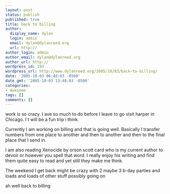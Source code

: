 ```yaml
---
layout: post
status: publish
published: true
title: back to billing
author:
  display_name: dylan
  login: admin
  email: dylan@dylanreed.org
  url: http://
author_login: admin
author_email: dylan@dylanreed.org
author_url: http://
wordpress_id: 193
wordpress_url: http://www.dylanreed.org/2005/10/03/back-to-billing/
date: '2005-10-03 06:48:03 -0500'
date_gmt: '2005-10-03 13:48:03 -0500'
categories:
- Awesome
tags: []
comments: []
---
```

<p>work is so crazy. I ave so much to do before I leave to go visit harper in Chicago. I t will be a fun trip i think.</p>
<p>Currently I am working on billing and that is going well. Basically I transfer numbers from one place to another and then to another and then to the final place that I send in.</p>
<p>I am also reading Xenocide by orson scott card who is my current author to devoir or however you spell that word. I really enjoy his writing and find them quite easy to read and yet still they make me think.</p>
<p>The weekend I get back might be crazy with 2 maybe 3 b-day parties and loads and loads of other stuff possibly going on</p>
<p>ah well back to billing</p>
